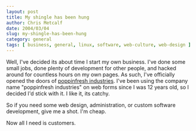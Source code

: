 ```yaml
---
layout: post
title: My shingle has been hung
author: Chris Metcalf
date: 2004/03/04
slug: my-shingle-has-been-hung
category: general
tags: [ business, general, linux, software, web-culture, web-design ]
---
```


Well, I've decided its about time I start my own business. I've done some small jobs, done plenty of development for other people, and hacked around for countless hours on my own pages. As such, I've officially opened the doors of <a href="http://poppinfresh.net">poppinfresh industries</a>. I've been using the company name "poppinfresh industries" on web forms since I was 12 years old, so I decided I'd stick with it. I like it, its catchy.

So if you need some web design, administration, or custom software development, give me a shot. I'm cheap.

Now all I need is customers.
